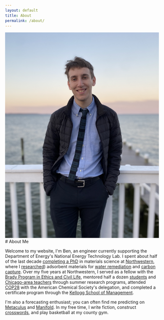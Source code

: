 ```yaml
---
layout: default
title: About
permalink: /about/
---
```


<section class="about">
  <div class="profile-container">
    <!-- Profile Picture -->
    <img src="/assets/images/profile.jpg" alt="Ben Shindel's Profile Picture" class="profile-pic">
  </div>

  <div class="about-text">
    <!-- About Text -->
    # About Me 
    
Welcome to my website, I'm Ben, an engineer currently supporting the Department of Energy's National Energy Technology Lab. I spent about half of the last decade [completing a PhD](https://vpd.ms.northwestern.edu/) in materials science at [Northwestern](https://www.mccormick.northwestern.edu/materials-science/), where I [researched](https://scholar.google.com/citations?user=eggCpdkAAAAJ&hl=en&oi=ao)) adsorbent materials for [water remediation](https://pubs.acs.org/doi/full/10.1021/acsestwater.2c00646) and [carbon capture](https://pubs.acs.org/doi/10.1021/acs.est.3c02543). Over my five years at Northwestern, I served as a fellow with the [Brady Program in Ethics and Civil Life](https://bradyprogram.northwestern.edu/), mentored half a dozen [students](https://shyne.northwestern.edu/reu/) and [Chicago-area teachers](https://shyne.northwestern.edu/ret/) through summer research programs, attended [COP28](https://nuance.northwestern.edu/news/articles/2024/2024-01-25-vpd-student-attends-un-climate-conference.html) with the American Chemical Society's delegation, and completed a certificate program through the [Kellogg School of Management](https://www.tgs.northwestern.edu/services-support/professional-development/mse/).

I'm also a forecasting enthusiast; you can often find me predicting on [Metaculus](https://www.metaculus.com/accounts/profile/123595/) and [Manifold](https://manifold.markets/benshindel). In my free time, I write fiction, construct [crosswords](https://crosshare.org/benshindel), and play basketball at my county gym.
    
  </div>
</section>
